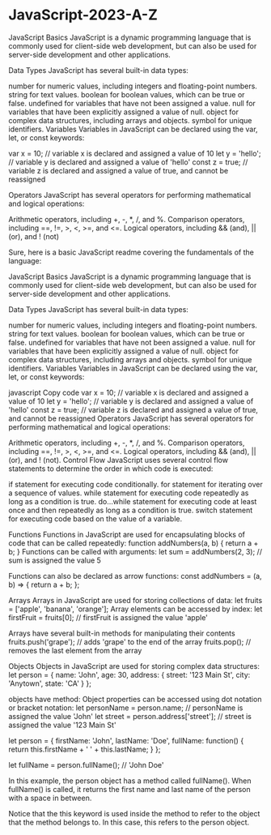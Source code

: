 # JavaScript-2023-A-Z

JavaScript Basics
JavaScript is a dynamic programming language that is commonly used for client-side web development, but can also be used for server-side development and other applications.

Data Types
JavaScript has several built-in data types:

number for numeric values, including integers and floating-point numbers.
string for text values.
boolean for boolean values, which can be true or false.
undefined for variables that have not been assigned a value.
null for variables that have been explicitly assigned a value of null.
object for complex data structures, including arrays and objects.
symbol for unique identifiers.
Variables
Variables in JavaScript can be declared using the var, let, or const keywords:

var x = 10; // variable x is declared and assigned a value of 10
let y = 'hello'; // variable y is declared and assigned a value of 'hello'
const z = true; // variable z is declared and assigned a value of true, and cannot be reassigned

Operators
JavaScript has several operators for performing mathematical and logical operations:

Arithmetic operators, including +, -, *, /, and %.
Comparison operators, including ==, !=, >, <, >=, and <=.
Logical operators, including && (and), || (or), and ! (not)

Sure, here is a basic JavaScript readme covering the fundamentals of the language:

JavaScript Basics
JavaScript is a dynamic programming language that is commonly used for client-side web development, but can also be used for server-side development and other applications.

Data Types
JavaScript has several built-in data types:

number for numeric values, including integers and floating-point numbers.
string for text values.
boolean for boolean values, which can be true or false.
undefined for variables that have not been assigned a value.
null for variables that have been explicitly assigned a value of null.
object for complex data structures, including arrays and objects.
symbol for unique identifiers.
Variables
Variables in JavaScript can be declared using the var, let, or const keywords:

javascript
Copy code
var x = 10; // variable x is declared and assigned a value of 10
let y = 'hello'; // variable y is declared and assigned a value of 'hello'
const z = true; // variable z is declared and assigned a value of true, and cannot be reassigned
Operators
JavaScript has several operators for performing mathematical and logical operations:

Arithmetic operators, including +, -, *, /, and %.
Comparison operators, including ==, !=, >, <, >=, and <=.
Logical operators, including && (and), || (or), and ! (not).
Control Flow
JavaScript uses several control flow statements to determine the order in which code is executed:

if statement for executing code conditionally.
for statement for iterating over a sequence of values.
while statement for executing code repeatedly as long as a condition is true.
do...while statement for executing code at least once and then repeatedly as long as a condition is true.
switch statement for executing code based on the value of a variable.

Functions
Functions in JavaScript are used for encapsulating blocks of code that can be called repeatedly:
function addNumbers(a, b) {
  return a + b;
}
Functions can be called with arguments:
let sum = addNumbers(2, 3); // sum is assigned the value 5

Functions can also be declared as arrow functions:
const addNumbers = (a, b) => {
  return a + b;
};


Arrays
Arrays in JavaScript are used for storing collections of data:
let fruits = ['apple', 'banana', 'orange'];
Array elements can be accessed by index:
let firstFruit = fruits[0]; // firstFruit is assigned the value 'apple'

Arrays have several built-in methods for manipulating their contents
fruits.push('grape'); // adds 'grape' to the end of the array
fruits.pop(); // removes the last element from the array


Objects
Objects in JavaScript are used for storing complex data structures:
let person = {
  name: 'John',
  age: 30,
  address: {
    street: '123 Main St',
    city: 'Anytown',
    state: 'CA'
  }
};


objects have method:
Object properties can be accessed using dot notation or bracket notation:
let personName = person.name; // personName is assigned the value 'John'
let street = person.address['street']; // street is assigned the value '123 Main St'

let person = {
  firstName: 'John',
  lastName: 'Doe',
  fullName: function() {
    return this.firstName + ' ' + this.lastName;
  }
};

let fullName = person.fullName(); // 'John Doe'

In this example, the person object has a method called fullName(). When fullName() is called, it returns the first name and last name of the person with a space in between.

Notice that the this keyword is used inside the method to refer to the object that the method belongs to. In this case, this refers to the person object.
